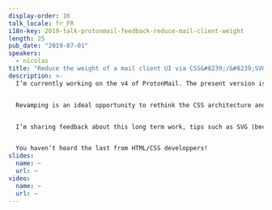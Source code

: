 ```yaml
---
display-order: 16
talk_locale: fr_FR
i18n-key: 2019-talk-protonmail-feedback-reduce-mail-client-weight
length: 25
pub_date: "2019-07-01"
speakers:
  - nicolas
title: "Reduce the weight of a mail client UI via CSS&#8239;/&#8239;SVG"
description: >-
  I’m currently working on the v4 of ProtonMail. The present version is not always easy to operate: the technical debt is inevitable (and performance debt as well), so are heavy CSS and lack of consistency…


  Revamping is an ideal opportunity to rethink the CSS architecture and take the right decisions to improve performance: significant earnings requires groundwork, and some choices that may appear as trivial could reveal themselves powerful when it’s about scaling and thinking about going worldwide.


  I’m sharing feedback about this long term work, tips such as SVG (because the most efficient requests are the ones… we don’t run :)), and more especially the way to conceive CSS architecture to drastically reduce its weight, in order to consider performance budget or critical CSS with perfect equanimity.


  You haven’t heard the last from HTML/CSS developpers!
slides:
  name: ~
  url: ~
video:
  name: ~
  url: ~
---
```

